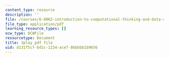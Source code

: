 ```yaml
---
content_type: resource
description: ''
file: /courses/6-0002-introduction-to-computational-thinking-and-data-science-fall-2016/d131f5cfbd1c1234acef86bbbb1b9656_K2SC-WPdT6k.pdf
file_type: application/pdf
learning_resource_types: []
ocw_type: OCWFile
resourcetype: Document
title: 3play pdf file
uid: d131f5cf-bd1c-1234-acef-86bbbb1b9656
---
```


